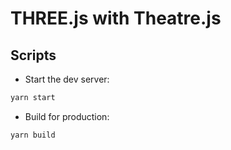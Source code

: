 # THREE.js with Theatre.js

## Scripts

- Start the dev server:

```bash
yarn start
```

- Build for production:

```bash
yarn build
```
